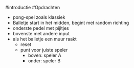 #introductie #Opdrachten 
- pong-spel zoals klassiek
- Balletje start in het midden, begint met random richting
- onderste pedel met pijltjes
- bovenste met andere input
- als het balletje een muur raakt
	- reset
	- punt voor juiste speler
		- boven: speler A
		- onder: speler B